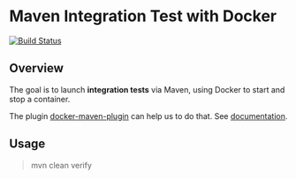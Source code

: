 # Maven Integration Test with Docker

[![Build Status](https://travis-ci.org/ghusta/maven-integration-test-with-docker.svg?branch=master)](https://travis-ci.org/ghusta/maven-integration-test-with-docker)

## Overview

The goal is to launch **integration tests** via Maven, using Docker to start and stop a container. 

The plugin [docker-maven-plugin](https://github.com/fabric8io/docker-maven-plugin) can help us to do that. See [documentation](https://dmp.fabric8.io/).

## Usage

> mvn clean verify
